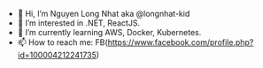 - 👋 Hi, I’m Nguyen Long Nhat aka @longnhat-kid
- 👀 I’m interested in .NET, ReactJS.
- 🌱 I’m currently learning AWS, Docker, Kubernetes.
- 📫 How to reach me: FB(https://www.facebook.com/profile.php?id=100004212241735)

<!---
longnhat-kid/longnhat-kid is a ✨ special ✨ repository because its `README.md` (this file) appears on your GitHub profile.
You can click the Preview link to take a look at your changes.
--->
